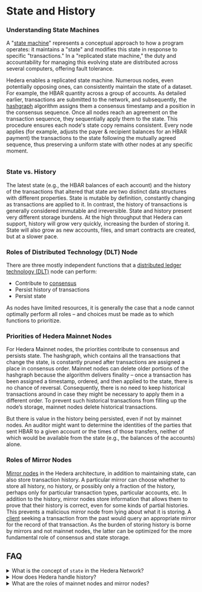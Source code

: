 # State and History

### Understanding State Machines

A "[state machine](../support-and-community/glossary.md#state-machine)" represents a conceptual approach to how a program operates: it maintains a "state" and modifies this state in response to specific "transactions." In a "replicated state machine," the duty and accountability for managing this evolving state are distributed across several computers, offering fault tolerance.

Hedera enables a replicated state machine. Numerous nodes, even potentially opposing ones, can consistently maintain the state of a dataset. For example, the HBAR quantity across a group of accounts. As detailed earlier, transactions are submitted to the network, and subsequently, the [hashgraph](../support-and-community/glossary.md#hashgraph) algorithm assigns them a consensus timestamp and a position in the consensus sequence. Once all nodes reach an agreement on the transaction sequence, they sequentially apply them to the state. This procedure ensures each node's state copy remains consistent. Every node applies (for example, adjusts the payer & recipient balances for an HBAR payment) the transactions to the state following the mutually agreed sequence, thus preserving a uniform state with other nodes at any specific moment.

<figure><img src="https://github.com/hashgraph/hedera-docs/blob/l10n_translation-staging/es/es/.gitbook/assets/hh-consensus-service-whitepaper-icons.png" alt=""><figcaption></figcaption></figure>

### State vs. History

The latest state (e.g., the HBAR balances of each account) and the history of the transactions that altered that state are two distinct data structures with different properties. State is mutable by definition, constantly changing as transactions are applied to it. In contrast, the history of transactions is generally considered immutable and irreversible. State and history present very different storage burdens. At the high throughput that Hedera can support, history will grow very quickly, increasing the burden of storing it. State will also grow as new accounts, files, and smart contracts are created, but at a slower pace.

### Roles of Distributed Technology (DLT) Node

There are three mostly independent functions that a [distributed ledger technology (DLT)](../support-and-community/glossary.md#distributed-ledger-technology-dlt) node can perform:

* Contribute to [consensus](../support-and-community/glossary.md#consensus)
* Persist history of transactions
* Persist state

As nodes have limited resources, it is generally the case that a node cannot optimally perform all roles – and choices must be made as to which functions to prioritize.

### Priorities of Hedera Mainnet Nodes

For Hedera Mainnet nodes, the priorities contribute to consensus and persists state. The hashgraph, which contains all the transactions that change the state, is constantly pruned after transactions are assigned a place in consensus order. Mainnet nodes can delete older portions of the hashgraph because the algorithm delivers finality – once a transaction has been assigned a timestamp, ordered, and then applied to the state, there is no chance of reversal. Consequently, there is no need to keep historical transactions around in case they might be necessary to apply them in a different order. To prevent such historical transactions from filling up the node’s storage, mainnet nodes delete historical transactions.

But there is value in the history being persisted, even if not by mainnet nodes. An auditor might want to determine the identities of the parties that sent HBAR to a given account or the times of those transfers, neither of which would be available from the state (e.g., the balances of the accounts) alone.

### Roles of Mirror Nodes

[Mirror nodes](mirror-nodes/) in the Hedera architecture, in addition to maintaining state, can also store transaction history. A particular mirror can choose whether to store all history, no history, or possibly only a fraction of the history, perhaps only for particular transaction types, particular accounts, etc. In addition to the history, mirror nodes store information that allows them to prove that their history is correct, even for some kinds of partial histories. This prevents a malicious mirror node from lying about what it is storing. A [client](../support-and-community/glossary.md#client) seeking a transaction from the past would query an appropriate mirror for the record of that transaction. As the burden of storing history is borne by mirrors and not mainnet nodes, the latter can be optimized for the more fundamental role of consensus and state storage.

## FAQ

<details>

<summary>What is the concept of <code>state</code> in the Hedera Network?</summary>

The state in the Hedera Network is the current status of all data, like the amount of HBAR in a set of accounts. It is maintained across multiple nodes in a consistent representation, providing fault tolerance. The state constantly changes as transactions are applied to it.

</details>

<details>

<summary>How does Hedera handle history?</summary>

The history of transactions is maintained as a separate data structure from the state. It provides a record of transactions that have changed the state over time. It is usually envisaged as immutable and irreversible. Mirror nodes in the Hedera architecture store the transaction history, while mainnet nodes focus on consensus and state storage.

</details>

<details>

<summary>What are the roles of mainnet nodes and mirror nodes?</summary>

Mainnet nodes prioritize contributing to consensus and persisting state. They delete historical transactions after they are assigned a place in the consensus order. Mirror nodes, on the other hand, store the transaction history and maintain state, providing a record of past transactions for audit purposes.

</details>
